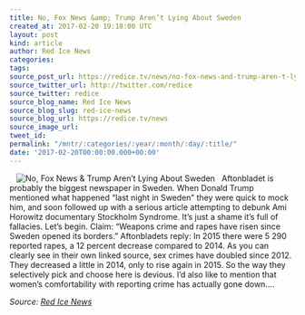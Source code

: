 ```yaml
---
title: No, Fox News &amp; Trump Aren’t Lying About Sweden
created_at: 2017-02-20 19:18:00 UTC
layout: post
kind: article
author: Red Ice News
categories: 
tags: 
source_post_url: https://redice.tv/news/no-fox-news-and-trump-aren-t-lying-about-sweden
source_twitter_url: http://twitter.com/redice
source_twitter: redice
source_blog_name: Red Ice News
source_blog_slug: red-ice-news
source_blog_url: https://redice.tv/news
source_image_url: 
tweet_id: 
permalink: "/mntr/:categories/:year/:month/:day/:title/"
date: '2017-02-20T00:00:00.000+00:00'
---
```

<img align="left" hspace="12" alt="No, Fox News &amp; Trump Aren&rsquo;t Lying About Sweden" src="https://rdice.net/a/c/n/17/02202016-Stortorget_in_Malm23.9cd7b47f.jpg"> Aftonbladet is probably the biggest newspaper in Sweden. When Donald Trump mentioned what happened “last night in Sweden” they were quick to mock him, and soon followed up with a serious article attempting to debunk Ami Horowitz documentary Stockholm Syndrome. It’s just a shame it’s full of fallacies. Let’s begin. Claim: “Weapons crime and rapes have risen since Sweden opened its borders.” Aftonbladets reply: In 2015 there were 5 290 reported rapes, a 12 percent decrease compared to 2014. As you can clearly see in their own linked source, sex crimes have doubled since 2012. They decreased a little in 2014, only to rise again in 2015. So the way they selectively pick and choose here is devious. I’d also like to mention that women’s comfortability with reporting crime has actually gone down.&#8230;<div class="">
    <i>Source: <a href="https://redice.tv/news">Red Ice News</a></i>
</div>
